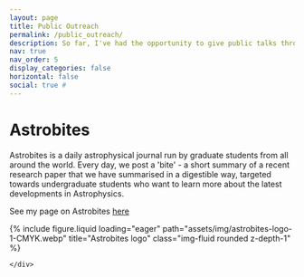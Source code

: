 ```yaml
---
layout: page
title: Public Outreach
permalink: /public_outreach/
description: So far, I've had the opportunity to give public talks through iTelescope.net, with the Durham Unviversity Women in STEM society (DUWIS), and at the Niehls Bohr Institute at the University of Copenhagen. I am also a regular writer at Astrobites - for more details, click below!
nav: true
nav_order: 5
display_categories: false
horizontal: false
social: true # 
---
```


# Astrobites

Astrobites is a daily astrophysical journal run by graduate students from all around the world. Every day, we post a 'bite' - a short summary of a recent research paper that we have summarised in a digestible way, targeted towards undergraduate students who want to learn more about the latest developments in Astrophysics.

See my page on Astrobites [here](https://astrobites.org/author/lrowland/)

<div class="row">
    <div class="col-sm mt-3 mt-md-0">
        {% include figure.liquid loading="eager" path="assets/img/astrobites-logo-1-CMYK.webp" title="Astrobites logo" class="img-fluid rounded z-depth-1" %}
    
    </div>
</div>
